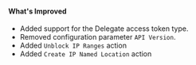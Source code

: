 #### What's Improved
- Added support for the Delegate access token type. 
- Removed configuration parameter `API Version`.
- Added `Unblock IP Ranges` action
- Added `Create IP Named Location` action